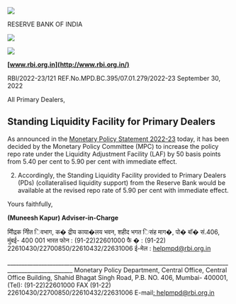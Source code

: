 ![](_page_0_Picture_0.jpeg)

RESERVE BANK OF INDIA

![](_page_0_Picture_2.jpeg)

![](_page_0_Picture_3.jpeg)

**[www.rbi.org.in](http://www.rbi.org.in/)**

RBI/2022-23/121 REF.No.MPD.BC.395/07.01.279/2022-23 September 30, 2022

All Primary Dealers,

## **Standing Liquidity Facility for Primary Dealers**

As announced in the [Monetary Policy Statement 2022-23](https://www.rbi.org.in/Scripts/BS_PressReleaseDisplay.aspx?prid=54465) today, it has been decided by the Monetary Policy Committee (MPC) to increase the policy repo rate under the Liquidity Adjustment Facility (LAF) by 50 basis points from 5.40 per cent to 5.90 per cent with immediate effect.

2. Accordingly, the Standing Liquidity Facility provided to Primary Dealers (PDs) (collateralised liquidity support) from the Reserve Bank would be available at the revised repo rate of 5.90 per cent with immediate effect.

Yours faithfully,

**(Muneesh Kapur) Adviser-in-Charge**

मौिद्रक नीित िवभाग, क� द्रीय काया�लय भवन, शहीद भगत िसंह माग�, पो� बॉ� सं.406, मुंबई- 400 001 भारत फोन : (91-22)22601000 फै � : (91-22) 22610430/22700850/22610432/22631006 ई-मेल : [helpmpd@rbi.org.in](mailto:helpmpd@rbi.org.in)

\_\_\_\_\_\_\_\_\_\_\_\_\_\_\_\_\_\_\_\_\_\_\_\_\_\_\_\_\_\_\_\_\_\_\_\_\_\_\_\_\_\_\_\_\_\_\_\_\_\_\_\_\_\_\_\_\_\_\_\_\_\_\_\_\_\_\_\_\_\_\_\_\_\_\_\_\_\_\_\_\_\_\_\_\_\_\_\_\_\_\_\_\_\_\_\_\_\_\_\_\_ Monetary Policy Department, Central Office, Central Office Building, Shahid Bhagat Singh Road, P.B. NO. 406, Mumbai- 400001, (Tel): (91-22)22601000 FAX (91-22) 22610430/22700850/22610432/22631006 E-mail[: helpmpd@rbi.org.in](mailto:helpmpd@rbi.org.in)